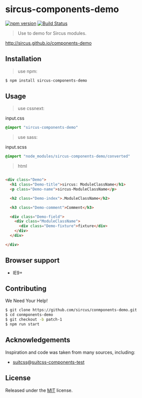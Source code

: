 # sircus-components-demo

[![npm version](https://img.shields.io/npm/v/sircus-components-demo.svg?style=flat)](https://www.npmjs.com/package/sircus-components-demo)
[![Build Status](https://img.shields.io/travis/sircus/components-demo/master.svg?style=flat)](https://travis-ci.org/sircus/components-demo)

> Use to demo for Sircus modules.

http://sircus.github.io/components-demo


## Installation

> use npm:

```bash
$ npm install sircus-components-demo
```

## Usage

> use cssnext:

input.css
```css
@import "sircus-components-demo"
```

> use sass:

input.scss
```css
@import "node_modules/sircus-components-demo/converted"
```


> html

```html

<div class="Demo">
  <h1 class="Demo-title">sircus: ModuleClassName</h1>
  <p class="Demo-name">sircus-ModuleClassName</p>

  <h2 class="Demo-index">.ModuleClassName</h2>

  <h3 class="Demo-comment">Comment</h3>

  <div class="Demo-field">
    <div class="ModuleClassName">
      <div class="Demo-fixture">fixture</div>
    </div>
  </div>

</div>
```

## Browser support

* IE9+

## Contributing

We Need Your Help!

```bash
$ git clone https://github.com/sircus/conmponents-demo.git
$ cd conmponents-demo
$ git checkout -b patch-1
$ npm run start
```

## Acknowledgements

Inspiration and code was taken from many sources, including:  

* [suitcss](https://github.com/suitcss)@[suitcss-components-test](https://github.com/suitcss/components-test)


## License
Released under the [MIT](https://github.com/sircus/license/blob/master/LICENSE) license.
